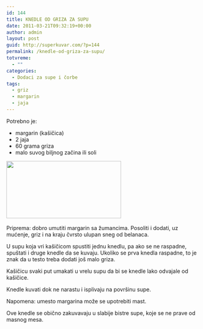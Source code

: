 ```yaml
---
id: 144
title: KNEDLE OD GRIZA ZA SUPU
date: 2011-03-21T09:32:19+00:00
author: admin
layout: post
guid: http://superkuvar.com/?p=144
permalink: /knedle-od-griza-za-supu/
totvreme:
  - ""
categories:
  - Dodaci za supe i čorbe
tags:
  - griz
  - margarin
  - jaja
---
```

Potrebno je:

  * margarin (kašičica)
  * 2 jaja
  * 60 grama griza
  * malo suvog biljnog začina ili soli

<img class="alignnone size-medium wp-image-768" title="knedlezasupu" src="/wp-content/uploads/2011/03/knedlezasupu-300x150.jpg" alt="" width="300" height="150" srcset="/wp-content/uploads/2011/03/knedlezasupu-300x150.jpg 300w, /wp-content/uploads/2011/03/knedlezasupu.jpg 318w" sizes="(max-width: 300px) 100vw, 300px" /> 

Priprema: dobro umutiti margarin sa žumancima. Posoliti i dodati, uz mućenje, griz i na kraju čvrsto ulupan sneg od belanaca.

U supu koja vri kašičicom spustiti jednu knedlu, pa ako se ne raspadne, spuštati i druge knedle da se kuvaju. Ukoliko se prva knedla raspadne, to je znak da u testo treba dodati još malo griza.

Kašičicu svaki put umakati u vrelu supu da bi se knedle lako odvajale od kašičice.

Knedle kuvati dok ne narastu i isplivaju na površinu supe.

Napomena: umesto margarina može se upotrebiti mast.

Ove knedle se obično zakuvavaju u slabije bistre supe, koje se ne prave od masnog mesa.